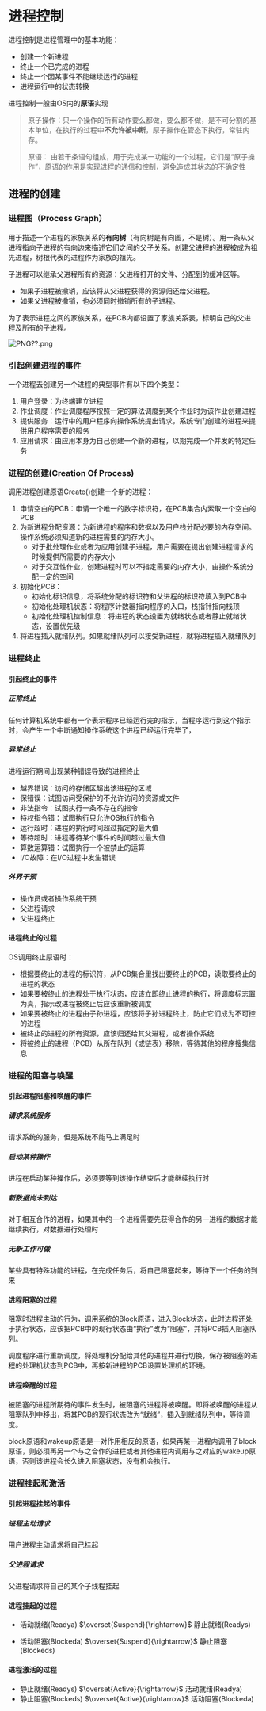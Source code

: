 ﻿---
tags: ['操作系统','进程']
---
# 进程控制

进程控制是进程管理中的基本功能：

- 创建一个新进程
- 终止一个已完成的进程
- 终止一个因某事件不能继续运行的进程
- 进程运行中的状态转换

进程控制一般由OS内的**原语**实现

> 原子操作：只一个操作的所有动作要么都做，要么都不做，是不可分割的基本单位，在执行的过程中**不允许被中断**，原子操作在管态下执行，常驻内存。
>
> 原语： 由若干条语句组成，用于完成某一功能的一个过程，它们是“原子操作”，原语的作用是实现进程的通信和控制，避免造成其状态的不确定性

## 进程的创建

### 进程图（Process Graph）

用于描述一个进程的家族关系的**有向树**（有向树是有向图，不是树）。用一条从父进程指向子进程的有向边来描述它们之间的父子关系。创建父进程的进程被成为祖先进程，树根代表的进程作为家族的祖先。

子进程可以继承父进程所有的资源：父进程打开的文件、分配到的缓冲区等。

- 如果子进程被撤销，应该将从父进程获得的资源归还给父进程。
- 如果父进程被撤销，也必须同时撤销所有的子进程。

为了表示进程之间的家族关系，在PCB内都设置了家族关系表，标明自己的父进程及所有的子进程。

![PNG??.png](https://i.loli.net/2020/07/31/nasX4Sj9vtpdqPc.png)

### 引起创建进程的事件

一个进程去创建另一个进程的典型事件有以下四个类型：

1. 用户登录：为终端建立进程
2. 作业调度：作业调度程序按照一定的算法调度到某个作业时为该作业创建进程
3. 提供服务：运行中的用户程序向操作系统提出请求，系统专门创建的进程来提供用户程序需要的服务
4. 应用请求：由应用本身为自己创建一个新的进程，以期完成一个并发的特定任务

### 进程的创建(Creation Of Process)

调用进程创建原语Create()创建一个新的进程：

1. 申请空白的PCB：申请一个唯一的数字标识符，在PCB集合内索取一个空白的PCB
2. 为新进程分配资源：为新进程的程序和数据以及用户栈分配必要的内存空间。操作系统必须知道新的进程需要的内存大小。
   - 对于批处理作业或者为应用创建子进程，用户需要在提出创建进程请求的时候提供所需要的内存大小
   - 对于交互性作业，创建进程时可以不指定需要的内存大小，由操作系统分配一定的空间
3. 初始化PCB：
     - 初始化标识信息，将系统分配的标识符和父进程的标识符填入到PCB中
     - 初始化处理机状态：将程序计数器指向程序的入口，栈指针指向栈顶
     - 初始化处理机控制信息：将进程的状态设置为就绪状态或者静止就绪状态，设置优先级
4. 将进程插入就绪队列。如果就绪队列可以接受新进程，就将进程插入就绪队列

### 进程终止

#### 引起终止的事件

##### 正常终止

任何计算机系统中都有一个表示程序已经运行完的指示，当程序运行到这个指示时，会产生一个中断通知操作系统这个进程已经运行完毕了，

##### 异常终止

进程运行期间出现某种错误导致的进程终止

- 越界错误：访问的存储区超出该进程的区域
- 保错误：试图访问受保护的不允许访问的资源或文件
- 非法指令：试图执行一条不存在的指令
- 特权指令错：试图执行只允许OS执行的指令
- 运行超时：进程的执行时间超过指定的最大值
- 等待超时：进程等待某个事件的时间超过最大值
- 算数运算错：试图执行一个被禁止的运算
- I/O故障：在I/O过程中发生错误

##### 外界干预

- 操作员或者操作系统干预
- 父进程请求
- 父进程终止

#### 进程终止的过程

OS调用终止原语时：

- 根据要终止的进程的标识符，从PCB集合里找出要终止的PCB，读取要终止的进程的状态
- 如果要被终止的进程处于执行状态，应该立即终止进程的执行，将调度标志置为真，指示改进程被终止后应该重新被调度
- 如果要被终止的进程由子孙进程，应该将子孙进程终止，防止它们成为不可控的进程
- 被终止的进程的所有资源，应该归还给其父进程，或者操作系统
- 将被终止的进程（PCB）从所在队列（或链表）移除，等待其他的程序搜集信息

### 进程的阻塞与唤醒

#### 引起进程阻塞和唤醒的事件

##### 请求系统服务

请求系统的服务，但是系统不能马上满足时

##### 启动某种操作

进程在启动某种操作后，必须要等到该操作结束后才能继续执行时

##### 新数据尚未到达

对于相互合作的进程，如果其中的一个进程需要先获得合作的另一进程的数据才能继续执行，对数据进行处理时

##### 无新工作可做

某些具有特殊功能的进程，在完成任务后，将自己阻塞起来，等待下一个任务的到来

#### 进程阻塞的过程

阻塞时进程主动的行为，调用系统的Block原语，进入Block状态，此时进程还处于执行状态，应该把PCB中的现行状态由“执行”改为“阻塞”，并将PCB插入阻塞队列。

调度程序进行重新调度，将处理机分配给其他的进程并进行切换，保存被阻塞的进程的处理机状态到PCB中，再按新进程的PCB设置处理机的环境。

#### 进程唤醒的过程

被阻塞的进程所期待的事件发生时，被阻塞的进程将被唤醒。即将被唤醒的进程从阻塞队列中移出，将其PCB的现行状态改为“就绪”，插入到就绪队列中，等待调度。

block原语和wakeup原语是一对作用相反的原语，如果再某一进程内调用了block原语，则必须再另一个与之合作的进程或者其他进程内调用与之对应的wakeup原语，否则该进程会长久进入阻塞状态，没有机会执行。

### 进程挂起和激活

#### 引起进程挂起的事件

##### 进程主动请求

用户进程主动请求将自己挂起

##### 父进程请求

父进程请求将自己的某个子线程挂起

#### 进程挂起的过程

- 活动就绪(Readya) $\overset{Suspend}{\rightarrow}$ 静止就绪(Readys)
  
- 活动阻塞(Blockeda) $\overset{Suspend}{\rightarrow}$ 静止阻塞(Blockeds)
  
#### 进程激活的过程

- 静止就绪(Readys) $\overset{Active}{\rightarrow}$ 活动就绪(Readya)
- 静止阻塞(Blockeds) $\overset{Active}{\rightarrow}$ 活动阻塞(Blockeda)
